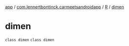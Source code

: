 [app](../../../index.md) / [com.lennertbontinck.carmeetsandroidapp](../../index.md) / [R](../index.md) / [dimen](./index.md)

# dimen

`class dimen`
`class dimen`